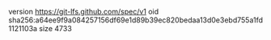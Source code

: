 version https://git-lfs.github.com/spec/v1
oid sha256:a64ee9f9a084257156df69e1d89b39ec820bedaa13d0e3ebd755a1fd1121103a
size 4733
